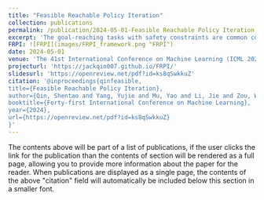 ```yaml
---
title: "Feasible Reachable Policy Iteration"
collection: publications
permalink: /publication/2024-05-01-Feasible Reachable Policy Iteration
excerpt: 'The goal-reaching tasks with safety constraints are common control problems in real world, such as intelligent driving and robot manipulation. The difficulty of this kind of problem comes from the exploration termination caused by safety constraints and the sparse rewards caused by goals. The existing safe RL avoids unsafe exploration by restricting the search space to a feasible region, the essence of which is the pruning of the search space. However, there are still many ineffective explorations in the feasible region because of the ignorance of the goals. Our approach considers both safety and goals; the policy space pruning is achieved by a function called feasible reachable function, which describes whether there is a policy to make the agent safely reach the goals in the finite time domain. This function naturally satisfies the self-consistent condition and the risky Bellman equation, which can be solved by the fixed point iteration method. On this basis, we propose feasible reachable policy iteration (FRPI), which is divided into three steps: policy evaluation, region expansion, and policy improvement. In the region expansion step, by using the information of agent to reach the goals, the convergence of the feasible region is accelerated, and simultaneously a smaller feasible reachable region is identified. The experimental results verify the effectiveness of the proposed FR function in both improving the convergence speed of better or comparable performance without sacrificing safety and identifying a smaller policy space with higher sample efficiency.'
FRPI: ![FRPI](images/FRPI_framework.png "FRPI")
date: 2024-05-01
venue: 'The 41st International Conference on Machine Learning (ICML 2024)'
projecturl: 'https://jackqin007.github.io/FRPI/'
slidesurl: 'https://openreview.net/pdf?id=ks8qSwkkuZ'
citation: '@inproceedings{qinfeasible,
title={Feasible Reachable Policy Iteration},
author={Qin, Shentao and Yang, Yujie and Mu, Yao and Li, Jie and Zou, Wenjun and Li, Shengbo Eben and Duan, Jingliang},
booktitle={Forty-first International Conference on Machine Learning},
year={2024},
url={https://openreview.net/pdf?id=ks8qSwkkuZ}
}'
---
```


The contents above will be part of a list of publications, if the user clicks the link for the publication than the contents of section will be rendered as a full page, allowing you to provide more information about the paper for the reader. When publications are displayed as a single page, the contents of the above "citation" field will automatically be included below this section in a smaller font.